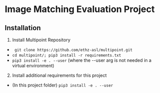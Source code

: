 # Image Matching Evaluation Project

## Installation

1. Install Multipoint Repository

* ` git clone https://github.com/ethz-asl/multipoint.git`
* `cd multipoint/; pip3 install -r requirements.txt`
* `pip3 install -e . --user` (where the --user arg is not needed in a virtual environment)

2.  Install additional requirements for this project

* (In this project folder) `pip3 install -e . --user`



